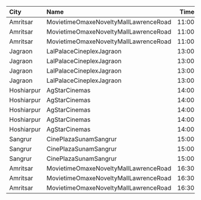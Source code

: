 | City       | Name                                  |  Time | Type         | Price | Capacity | Booked |
| :--------- | :------------------------------------ | ----: | :----------- | ----: | -------: | -----: |
| Amritsar   | MovietimeOmaxeNoveltyMallLawrenceRoad | 11:00 | Silver       |  120₹ |       64 |     32 |
| Amritsar   | MovietimeOmaxeNoveltyMallLawrenceRoad | 11:00 | Gold         |  120₹ |       68 |     40 |
| Amritsar   | MovietimeOmaxeNoveltyMallLawrenceRoad | 11:00 | Platinum     |  120₹ |       12 |      0 |
| Jagraon    | LalPalaceCineplexJagraon              | 13:00 | BoxB1        |  200₹ |      100 |      0 |
| Jagraon    | LalPalaceCineplexJagraon              | 13:00 | BoxB2        |  200₹ |      100 |      0 |
| Jagraon    | LalPalaceCineplexJagraon              | 13:00 | Gold         |  110₹ |      100 |      0 |
| Jagraon    | LalPalaceCineplexJagraon              | 13:00 | Silver       |  110₹ |      100 |      0 |
| Hoshiarpur | AgStarCinemas                         | 14:00 | VipBox       |  220₹ |      100 |      0 |
| Hoshiarpur | AgStarCinemas                         | 14:00 | Platinum     |  200₹ |      100 |      0 |
| Hoshiarpur | AgStarCinemas                         | 14:00 | Diamond      |  170₹ |      100 |      0 |
| Hoshiarpur | AgStarCinemas                         | 14:00 | Golden       |  150₹ |      100 |      0 |
| Hoshiarpur | AgStarCinemas                         | 14:00 | Silver       |  120₹ |      100 |      0 |
| Sangrur    | CinePlazaSunamSangrur                 | 15:00 | SofaClass    |  280₹ |       13 |      0 |
| Sangrur    | CinePlazaSunamSangrur                 | 15:00 | DiamondClass |  180₹ |      117 |     59 |
| Sangrur    | CinePlazaSunamSangrur                 | 15:00 | GoldClass    |  180₹ |       33 |     11 |
| Amritsar   | MovietimeOmaxeNoveltyMallLawrenceRoad | 16:30 | Silver       |  140₹ |       64 |     32 |
| Amritsar   | MovietimeOmaxeNoveltyMallLawrenceRoad | 16:30 | Gold         |  140₹ |       68 |     40 |
| Amritsar   | MovietimeOmaxeNoveltyMallLawrenceRoad | 16:30 | Platinum     |  140₹ |       12 |      0 |